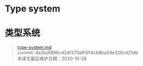 # Type system
# 类型系统

>[type-system.md](https://github.com/rust-lang/reference/blob/master/src/type-system.md)\
>commit: 4a2bdf896cd2df370a91d14cb8ba04e326cd21db \
>本译文最后维护日期：2020-10-28

<!-- 2020-11-3 -->
<!-- checked -->
